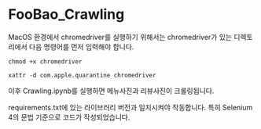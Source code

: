 # FooBao_Crawling

MacOS 환경에서 chromedriver를 실행하기 위해서는 chromedriver가 있는 디렉토리에서 다음 명령어를 먼저 입력해야 합니다.

    chmod +x chromedriver

    xattr -d com.apple.quarantine chromedriver

이후 Crawling.ipynb를 실행하면 메뉴사진과 리뷰사진이 크롤링됩니다.

requirements.txt에 있는 라이브러리 버전과 일치시켜야 작동합니다. 특히 Selenium 4의 문법 기준으로 코드가 작성되었습니다.
